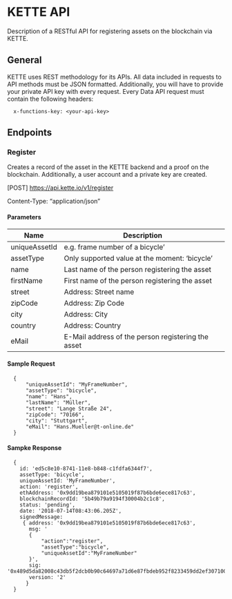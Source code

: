 # KETTE API
Description of a RESTful API for registering assets on the blockchain via KETTE.

## General
KETTE uses REST methodology for its APIs. All data included in requests to API methods must be JSON formatted. Additionally, you will have to provide your private API key with every request.
Every Data API request must contain the following headers:

      x-functions-key: <your-api-key>

## Endpoints

### Register
Creates a record of the asset in the KETTE backend and a proof on the blockchain. Additionally, a user account and a private key are created. 

[POST] https://api.kette.io/v1/register

Content-Type: “application/json”

#### Parameters

| Name                    | Description      
| -------------           |-------------   |
| uniqueAssetId           | e.g. frame number of a bicycle’ |
| assetType                    | Only supported value at the moment: ‘bicycle’      |
| name                    | Last name of the person registering the asset      |
| firstName                    | First name of the person registering the asset      |
| street                    | Address: Street name      |
| zipCode                    | Address: Zip Code     |
| city                    | Address: City      |
| country                    | Address: Country      |
| eMail                    | E-Mail address of the person registering the asset      |

#### Sample Request
      {
          "uniqueAssetId": "MyFrameNumber",
          "assetType": "bicycle",
          "name": "Hans",
          "lastName": "Müller",
          "street": "Lange Straße 24",
          "zipCode": "70166",
          "city": "Stuttgart",
          "eMail": "Hans.Mueller@t-online.de"
      }

#### Sampke Response
      { 
        id: 'ed5c8e10-8741-11e8-b848-c1fdfa6344f7',
        assetType: 'bicycle',
        uniqueAssetId: 'MyFrameNumber',
        action: 'register',
        ethAddress: '0x9dd19bea879101e5105019f87b6bde6ece817c63',
        blockchainRecordId: '5b49b79a9194f30004b2c1c8',
        status: 'pending',
        date: '2018-07-14T08:43:06.205Z',
        signedMessage:
         { address: '0x9dd19bea879101e5105019f87b6bde6ece817c63',
           msg: '
           {
               "action":"register",
               "assetType":"bicycle",
               "uniqueAssetId":"MyFrameNumber" 
           }',
           sig: '0x489d5da82008c43db5f2dcb0b90c64697a71d6e87fbdeb952f8233459dd2ef30710026a294aa044873c6c5ec126e7b1a63e67fcc8df0f0001a60088d2fb8580b1b',
           version: '2' 
          } 
      }


